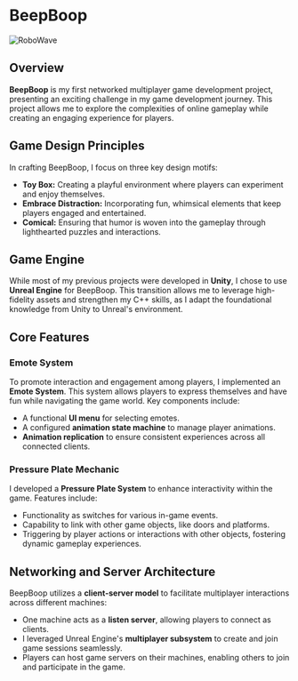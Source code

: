 # BeepBoop

![RoboWave](../BeepBoop/RepoImages/Robot_Wave.png)

## Overview

**BeepBoop** is my first networked multiplayer game development project, presenting an exciting challenge in my game development journey. This project allows me to explore the complexities of online gameplay while creating an engaging experience for players.

## Game Design Principles

In crafting BeepBoop, I focus on three key design motifs:
- **Toy Box:** Creating a playful environment where players can experiment and enjoy themselves.
- **Embrace Distraction:** Incorporating fun, whimsical elements that keep players engaged and entertained.
- **Comical:** Ensuring that humor is woven into the gameplay through lighthearted puzzles and interactions.

## Game Engine

While most of my previous projects were developed in **Unity**, I chose to use **Unreal Engine** for BeepBoop. This transition allows me to leverage high-fidelity assets and strengthen my C++ skills, as I adapt the foundational knowledge from Unity to Unreal's environment.

## Core Features

### Emote System
To promote interaction and engagement among players, I implemented an **Emote System**. This system allows players to express themselves and have fun while navigating the game world. Key components include:
- A functional **UI menu** for selecting emotes.
- A configured **animation state machine** to manage player animations.
- **Animation replication** to ensure consistent experiences across all connected clients.

### Pressure Plate Mechanic
I developed a **Pressure Plate System** to enhance interactivity within the game. Features include:
- Functionality as switches for various in-game events.
- Capability to link with other game objects, like doors and platforms.
- Triggering by player actions or interactions with other objects, fostering dynamic gameplay experiences.

## Networking and Server Architecture

BeepBoop utilizes a **client-server model** to facilitate multiplayer interactions across different machines:
- One machine acts as a **listen server**, allowing players to connect as clients.
- I leveraged Unreal Engine's **multiplayer subsystem** to create and join game sessions seamlessly.
- Players can host game servers on their machines, enabling others to join and participate in the game.
